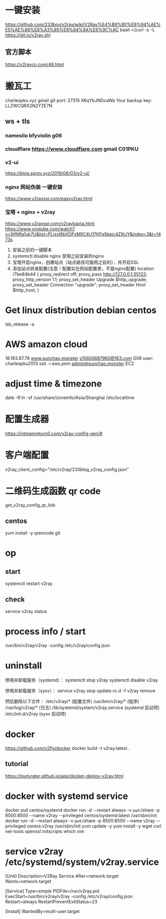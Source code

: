 # 一键安装
https://github.com/233boy/v2ray/wiki/V2Ray%E4%B8%80%E9%94%AE%E5%AE%89%E8%A3%85%E8%84%9A%E6%9C%AC
bash <(curl -s -L https://git.io/v2ray.sh)
## 官方脚本
https://v2raycn.com/46.html
<!-- bash <(curl -L -s https://install.direct/go.sh) -->

# 搬瓦工
charlespku.xyz
gmail
g0
port: 27315
X6qYbJNDcaWa
Your backup key: LLZWCQRX2N2YZE7N
## ws + tls
### namesilo bfyviolin g06
### cloudflare https://www.cloudflare.com gmail C01PKU
### v2-ui
https://blog.sprov.xyz/2019/08/03/v2-ui/
### nginx 网站伪装 一键安装
https://www.v2rayssr.com/easyv2ray.html
<!-- bash <(curl -L -s https://raw.githubusercontent.com/wulabing/V2Ray_ws-tls_bash_onekey/master/install.sh) | tee v2ray_ins.log -->
### 宝塔 + nginx + v2ray
https://www.v2rayssr.com/v2raybaota.html
https://www.youtube.com/watch?v=StfMfa1uk7U&list=PLizxI6bXDPzMllC4U17KFq5kejc4Z9iJY&index=3&t=1473s
1. 安装之前的一键脚本
2. systemctl disable nginx  禁用之前安装的nginx
3. 宝塔开启nginx，创建站点（站点路径可服用之前的），并开启SSL
4. 添加站点转发配置(注意！配置实在网站配置里，不是nginx配置)
location /7be84b44 {
    proxy_redirect off;
    proxy_pass http://127.0.0.1:35122;
    proxy_http_version 1.1;
    proxy_set_header Upgrade $http_upgrade;
    proxy_set_header Connection "upgrade";
    proxy_set_header Host $http_host;
}

# Get linux distribution debian centos
lsb_release -a

# AWS amazon cloud
18.183.87.78
www.sunchao.monster
s15600687960@163.com
G06
user: charlespku2013
ssh -i aws.pem admin@sunchao.monster
EC2

# adjust time & timezone
date -R
ln -sf /usr/share/zoneinfo/Asia/Shanghai /etc/localtime

# 配置生成器
https://intmainreturn0.com/v2ray-config-gen/#
# 客户端配置
v2ray_client_config="/etc/v2ray/233blog_v2ray_config.json"

# 二维码生成函数 qr code
get_v2ray_config_qr_link
## centos
yum install -y qrencode git

# op
## start
systemctl restart v2ray
## check
service v2ray status

# process info / start
/usr/bin/v2ray/v2ray -config /etc/v2ray/config.json

# uninstall
停用并卸载服务（systemd）：
systemctl stop v2ray
systemctl disable v2ray

停用并卸载服务（sysv）：
service v2ray stop
update-rc.d -f v2ray remove

然后删除以下文件：
/etc/v2ray/* (配置文件)
/usr/bin/v2ray/* (程序)
/var/log/v2ray/* (日志)
/lib/systemd/system/v2ray.service (systemd 启动项)
/etc/init.d/v2ray (sysv 启动项)


# docker
https://github.com/v2fly/docker
docker build -t v2ray:latest .
## tutorial
https://toutyrater.github.io/app/docker-deploy-v2ray.html

# docker with systemd service
docker pull centos/systemd
docker run -d --restart always -v `pwd`:/share -p 8500:8500 --name v2ray --privileged  centos/systemd:latest /usr/sbin/init
docker run -d --restart always -v `pwd`:/share -p 8500:8500 --name v2ray --privileged  centos:v2ray /usr/sbin/init
yum update -y
yum install -y wget curl net-tools openssl initscripts which vim


# service v2ray /etc/systemd/system/v2ray.service
[Unit]
Description=V2Ray Service
After=network.target
Wants=network.target

[Service]
Type=simple
PIDFile=/run/v2ray.pid
ExecStart=/usr/bin/v2ray/v2ray -config /etc/v2ray/config.json
Restart=always
RestartPreventExitStatus=23

[Install]
WantedBy=multi-user.target


